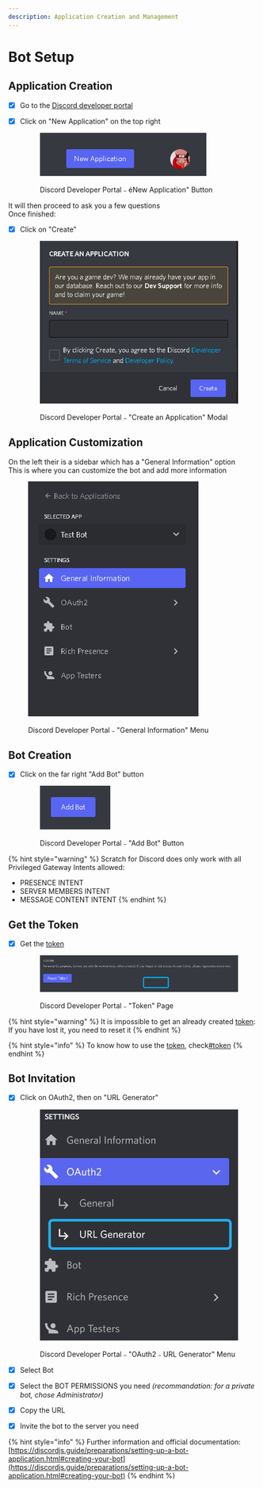 ```yaml
---
description: Application Creation and Management
---
```


# Bot Setup

## Application Creation

* [x] Go to the [Discord developer portal](https://discord.com/developers/applications)
*   [x] Click on "New Application" on the top right

    <figure><img src="../.gitbook/assets/image (12).png" alt="Discord Developer Portal﹣éNew Application&#x22; Button"><figcaption><p>Discord Developer Portal﹣éNew Application" Button</p></figcaption></figure>

It will then proceed to ask you a few questions\
Once finished:

*   [x] Click on "Create"

    <figure><img src="../.gitbook/assets/image (13).png" alt="Discord Developer Portal﹣&#x22;Create an Application&#x22; Modal"><figcaption><p>Discord Developer Portal﹣"Create an Application" Modal</p></figcaption></figure>

## Application Customization

On the left their is a sidebar which has a "General Information" option\
This is where you can customize the bot and add more information

<figure><img src="../.gitbook/assets/image (4).png" alt="Discord Developer Portal﹣&#x22;General Information&#x22; Menu"><figcaption><p>Discord Developer Portal﹣"General Information" Menu</p></figcaption></figure>

## Bot Creation

*   [x] Click on the far right "Add Bot" button

    <figure><img src="../.gitbook/assets/image (5).png" alt="Discord Developer Portal﹣&#x22;Add Bot&#x22; Button"><figcaption><p>Discord Developer Portal﹣"Add Bot" Button</p></figcaption></figure>

{% hint style="warning" %}
Scratch for Discord does only work with all Privileged Gateway Intents allowed:

* PRESENCE INTENT
* SERVER MEMBERS INTENT
* MESSAGE CONTENT INTENT
{% endhint %}

## Get the Token

*   [x] Get the [token](../blocks/base.md#token)

    <figure><img src="../.gitbook/assets/image (6).png" alt="Discord Developer Portal﹣&#x22;Token&#x22; Page"><figcaption><p>Discord Developer Portal﹣"Token" Page</p></figcaption></figure>

{% hint style="warning" %}
It is impossible to get an already created [token](../blocks/base.md#token):\
If you have lost it, you need to reset it
{% endhint %}

{% hint style="info" %}
To know how to use the [token](../blocks/base.md#token), check[#token](../blocks/base.md#token "mention")
{% endhint %}

## Bot Invitation

*   [x] Click on OAuth2, then on "URL Generator"

    <figure><img src="../.gitbook/assets/image (10) (1).png" alt="Discord Developer Portal﹣&#x22;OAuth2﹣URL Generator&#x22; Menu"><figcaption><p>Discord Developer Portal﹣"OAuth2﹣URL Generator" Menu</p></figcaption></figure>
* [x] Select Bot
* [x] Select the BOT PERMISSIONS you need _(recommandation: for a private bot, chose Administrator)_
* [x] Copy the URL
* [x] Invite the bot to the server you need

{% hint style="info" %}
Further information and official documentation:\
[https://discordjs.guide/preparations/setting-up-a-bot-application.html#creating-your-bot](https://discordjs.guide/preparations/setting-up-a-bot-application.html#creating-your-bot)
{% endhint %}
